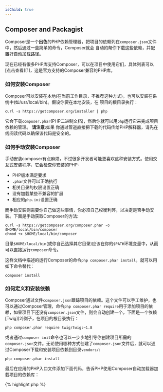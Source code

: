 ```yaml
---
isChild: true
---
```


## Composer and Packagist

Composer是一个**出色**的PHP依赖管理器，把项目的依赖列在`composer.json`文件中，然后通过一些简单的命令，Composer就会
自动的帮你下载这些依赖，并配置好自动加载路径。

现在已经有很多PHP库支持Composer，可以在项目中使用它们，具体列表可以[点击查看][1]，这是官方支持的Composer兼容的PHP库。

### 如何安装Composer

Composer可以安装在本地(在当前工作目录，不推荐这种方式)，也可以安装在系统中(如/usr/local/bin)。假设你要在本地安装，在
项目的根目录执行：

    curl -s https://getcomposer.org/installer | php

它会下载`composer.phar`(PHP二进制文档)，然后你就可以用`php`运行它来完成项目依赖的管理。 <strong>请注意:</strong>如果
你通过管道直接把下载的代码传给PHP解释器，请先在线阅读代码以确保该代码是安全的。

### 如何手动安装Composer

手动安装composer有点麻烦，不过很多开发者可能更喜欢这种安装方式。使用交互式安装程序，它会检查你安装的PHP:

- PHP版本满足要求
- `.phar`文件可以正确执行
- 相关目录的权限设置正确
- 没有加载某些不兼容的扩展
- 相应的`php.ini`设置正确

而手动安装则需要你自己做这些事情，你必须自己权衡利弊，以决定是否手动安装。下面是手动获取Composer的方法:

    curl -s https://getcomposer.org/composer.phar -o $HOME/local/bin/composer
    chmod +x $HOME/local/bin/composer

目录`$HOME/local/bin`(或你自己选择其它目录)应该在你的`$PATH`环境变量中，从而可以直接运行`composer`命令。

这样文档中描述的运行Composer的命令`php composer.phar install`，就可以用如下命令替代：

    composer install

### 如何定义和安装依赖

Composer通过文件`composer.json`跟踪项目的依赖。这个文件可以手工维护，也可以通过Composer管理，命令`php composer.phar require`用于添加项目的依赖，如果项目下还没有`composer.json`文件，则会自动创建一个。下面是一个依赖[Twig][2]例子，在项目的根目录执行：

	php composer.phar require twig/twig:~1.8

或者通过`composer init`命令也可以一步步地引导你创建项目所需的`composer.json`文件。无论使用哪种方式创建了`composer.json`文件后，就可以通过Composer下载和安装项目依赖到目录`vendors/`:

    php composer.phar install

最后在应用的PHP入口文件添加下面代码，告诉PHP使用Composer自动加载器加载项目的依赖库：

{% highlight php %}
<?php
require 'vendor/autoload.php';
{% endhighlight %}

现在你就可以使用项目依赖的库了，它们会在需要的时候自动加载。

### Updating your dependencies

Composer creates a file called `composer.lock` which stores the exact version of each package it downloaded when you first ran `php composer.phar install`. If you share your project with other coders and the `composer.lock` file is part of your distribution, when they run `php composer.phar install` they'll get the same versions as you. To update your dependencies, run `php composer.phar update`.

This is most useful when you define your version requirements flexibly. For instance a version requirement of ~1.8  means "anything newer than 1.8.0, but less than 2.0.x-dev". You can also use the `*` wildcard as in `1.8.*`. Now Composer's `php composer.phar update` command will upgrade all your dependencies to the newest version that fits the restrictions you define.

### Update Notifications

To receive notifications about new version releases you can sign up for [VersionEye][3], a web service that can monitor 
your GitHub and BitBucket accounts for `composer.json` files and send emails with new package releases.

### Checking your dependencies for security issues

The [Security Advisories Checker][4] is a web service and a command-line tool, both will examine your `composer.lock` file and tell you if you need to update any of your dependencies.


* [学习Composer][5]

[1]: http://packagist.org/
[2]: http://twig.sensiolabs.org
[3]: https://www.versioneye.com/
[4]: https://security.sensiolabs.org/
[5]: http://getcomposer.org/doc/00-intro.md
